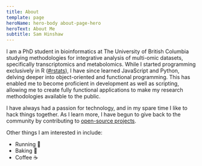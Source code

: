 ```yaml
---
title: About
template: page
heroName: hero-body about-page-hero
heroText: About Me
subtitle: Sam Hinshaw
---
```


<!-- <div class="has-text-centered avatar-container">
  <img src="/images/sam_avatar.png" alt="Profile Picture" height="150" width="150" class="avatar">
  <div class="name">Sam Hinshaw</div>
</div> -->

I am a PhD student in bioinformatics at The University of British Columbia studying methodologies for integrative analysis of multi-omic datasets, specifically transcriptomics and metabolomics. While I started programming exclusively in R (<a href="https://twitter.com/hashtag/rstats">#rstats</a>), I have since learned JavaScript and Python, delving deeper into object-oriented and functional programming. This has enabled me to become proficient in development as well as scripting, allowing me to create fully functional applications to make my research methodologies available to the public.

I have always had a passion for technology, and in my spare time I like to hack things together. As I learn more, I have begun to give back to the community by contributing to [open-source projects](/projects#open-source). 

Other things I am interested in include:
- Running 🏃
- Baking 🍰
- Coffee ☕
